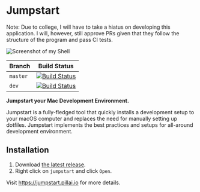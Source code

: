 
# Jumpstart

Note: Due to college, I will have to take a hiatus on developing this application. I will, however, still approve PRs given that they follow the structure of the program and pass CI tests.

![Screenshot of my Shell](https://imgur.com/zLLU9VX.png)

| Branch | Build Status |
| --------- | ----- |
| `master` |  [![Build Status](https://travis-ci.com/adityarpillai/jumpstart.svg?branch=master)](https://travis-ci.com/adityarpillai/jumpstart)   |
| `dev`    | [![Build Status](https://travis-ci.com/adityarpillai/jumpstart.svg?branch=dev)](https://travis-ci.com/adityarpillai/jumpstart) |

**Jumpstart your Mac Development Environment.**

Jumpstart is a fully-fledged tool that quickly installs a development setup to your macOS computer and replaces the need for manually setting up dotfiles. Jumpstart implements the best practices and setups for all-around development environment.

## Installation

1) Download [the latest release](https://github.com/adityarpillai/jumpstart/releases).
2) Right click on `jumpstart` and click `Open`.

Visit https://jumpstart.pillai.io for more details.
